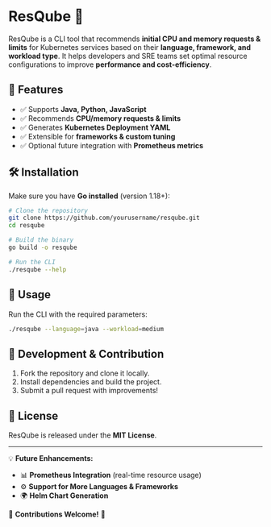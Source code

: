 # ResQube 🚀

ResQube is a CLI tool that recommends **initial CPU and memory requests & limits** for Kubernetes services based on their **language, framework, and workload type**. It helps developers and SRE teams set optimal resource configurations to improve **performance and cost-efficiency**.

## 📌 Features
- ✅ Supports **Java, Python, JavaScript**
- ✅ Recommends **CPU/memory requests & limits**
- ✅ Generates **Kubernetes Deployment YAML**
- ✅ Extensible for **frameworks & custom tuning**
- ✅ Optional future integration with **Prometheus metrics**

## 🛠 Installation

Make sure you have **Go installed** (version 1.18+):

```sh
# Clone the repository
git clone https://github.com/yourusername/resqube.git
cd resqube

# Build the binary
go build -o resqube

# Run the CLI
./resqube --help
```

## 🚀 Usage

Run the CLI with the required parameters:

```sh
./resqube --language=java --workload=medium
```

## 🔧 Development & Contribution

1. Fork the repository and clone it locally.
2. Install dependencies and build the project.
3. Submit a pull request with improvements!

## 📜 License

ResQube is released under the **MIT License**.

---
💡 **Future Enhancements:**
- 📊 **Prometheus Integration** (real-time resource usage)
- ⚙ **Support for More Languages & Frameworks**
- 🌍 **Helm Chart Generation**

🚀 **Contributions Welcome!** 🎉
